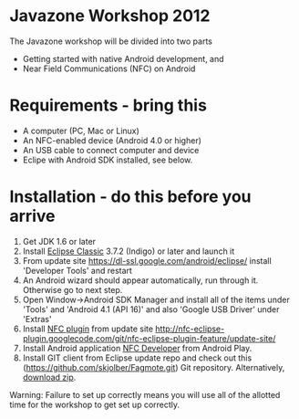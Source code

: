 Javazone Workshop 2012
=========================
The Javazone workshop will be divided into two parts
* Getting started with native Android development, and 
* Near Field Communications (NFC) on Android

Requirements - bring this
=========================
* A computer (PC, Mac or Linux)
* An NFC-enabled device (Android 4.0 or higher)
* An USB cable to connect computer and device
* Eclipe with Android SDK installed, see below.

Installation - do this before you arrive
========================================
1. Get JDK 1.6 or later
2. Install [Eclipse Classic](http://www.eclipse.org/downloads/packages/eclipse-classic-42/junor) 3.7.2 (Indigo) or later and launch it
3. From update site https://dl-ssl.google.com/android/eclipse/ install 'Developer Tools' and restart
4. An Android wizard should appear automatically, run through it. Otherwise go to next step.
5. Open Window->Android SDK Manager and install all of the items under 'Tools' and 'Android 4.1 (API 16)' and also 'Google USB Driver' under 'Extras'
6. Install [NFC plugin](http://nfc-eclipse-plugin.googlecode.com) from update site http://nfc-eclipse-plugin.googlecode.com/git/nfc-eclipse-plugin-feature/update-site/ 
7. Install Android application [NFC Developer](https://play.google.com/store/apps/details?id=com.antares.nfc) from Android Play.
8. Install GIT client from Eclipse update repo and check out this (https://github.com/skjolber/Fagmote.git) Git repository. Alternatively, [download zip](https://github.com/skjolber/Fagmote/downloads).

Warning: Failure to set up correctly means you will use all of the allotted time for the workshop to get set up correctly.

